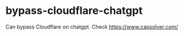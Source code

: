# bypass-cloudflare-chatgpt
Can bypass Cloudflare on chatgpt. Check https://www.capsolver.com/ 
                                        